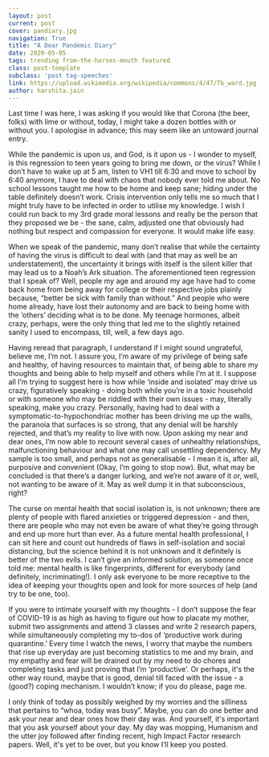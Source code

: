 ```yaml
---
layout: post
current: post
cover: pandiary.jpg
navigation: True
title: "A Dear Pandemic Diary"
date: 2020-05-05
tags: trending from-the-horses-mouth featured
class: post-template
subclass: 'post tag-speeches'
link: https://upload.wikimedia.org/wikipedia/commons/4/47/Tb_ward.jpg
author: harshita.jain
---
```

Last time I was here, I was asking if you would like that Corona (the beer, folks) with lime or without, today, I might take a dozen bottles with or without you. I apologise in advance; this may seem like an untoward journal entry.

  

While the pandemic is upon us, and God, is it upon us - I wonder to myself, is this regression to teen years going to bring me down, or the virus? While I don’t have to wake up at 5 am, listen to VH1 till 6:30 and move to school by 6:40 anymore, I have to deal with chaos that nobody ever told me about. No school lessons taught me how to be home and keep sane; hiding under the table definitely doesn’t work. Crisis intervention only tells me so much that I might truly have to be infected in order to utilise my knowledge. I wish I could run back to my 3rd grade moral lessons and really be the person that they proposed we be - the sane, calm, adjusted one that obviously had nothing but respect and compassion for everyone. It would make life easy.

  

When we speak of the pandemic, many don’t realise that while the certainty of having the virus is difficult to deal with (and that may as well be an understatement), the uncertainty it brings with itself is the silent killer that may lead us to a Noah’s Ark situation. The aforementioned teen regression that I speak of? Well, people my age and around my age have had to come back home from being away for college or their respective jobs plainly because, “better be sick with family than without.” And people who were home already, have lost their autonomy and are back to being home with the ‘others’ deciding what is to be done. My teenage hormones, albeit crazy, perhaps, were the only thing that led me to the slightly retained sanity I used to encompass, till, well, a few days ago.

  

Having reread that paragraph, I understand if I might sound ungrateful, believe me, I’m not. I assure you, I’m aware of my privilege of being safe and healthy, of having resources to maintain that, of being able to share my thoughts and being able to help myself and others while I’m at it. I suppose all I’m trying to suggest here is how while ‘inside and isolated’ may drive us crazy, figuratively speaking - doing both while you’re in a toxic household or with someone who may be riddled with their own issues - may, literally speaking, make you crazy. Personally, having had to deal with a symptomatic-to-hypochondriac mother has been driving me up the walls, the paranoia that surfaces is so strong, that any denial will be harshly rejected, and that’s my reality to live with now. Upon asking my near and dear ones, I’m now able to recount several cases of unhealthy relationships, malfunctioning behaviour and what one may call unsettling dependency. My sample is too small, and perhaps not as generalisable - I mean it is, after all, purposive and convenient (Okay, I’m going to stop now). But, what may be concluded is that there’s a danger lurking, and we’re not aware of it or, well, not wanting to be aware of it. May as well dump it in that subconscious, right?

  

The curse on mental health that social isolation is, is not unknown; there are plenty of people with flared anxieties or triggered depression - and then, there are people who may not even be aware of what they’re going through and end up more hurt than ever. As a future mental health professional, I can sit here and count out hundreds of flaws in self-isolation and social distancing, but the science behind it is not unknown and it definitely is better of the two evils. I can’t give an informed solution, as someone once told me: mental health is like fingerprints, different for everybody (and definitely, incriminating!). I only ask everyone to be more receptive to the idea of keeping your thoughts open and look for more sources of help (and try to be one, too).

  

If you were to intimate yourself with my thoughts - I don’t suppose the fear of COVID-19 is as high as having to figure out how to placate my mother, submit two assignments and attend 3 classes and write 2 research papers, while simultaneously completing my to-dos of ‘productive work during quarantine.’ Every time I watch the news, I worry that maybe the numbers that rise up everyday are just becoming statistics to me and my brain, and my empathy and fear will be drained out by my need to do chores and completing tasks and just proving that I’m ‘productive’. Or perhaps, it's the other way round, maybe that is good, denial till faced with the issue - a (good?) coping mechanism. I wouldn’t know; if you do please, page me.

  

I only think of today as possibly weighed by my worries and the silliness that pertains to “whoa, today was busy”. Maybe, you can do one better and ask your near and dear ones how their day was. And yourself, it's important that you ask yourself about your day. My day was mopping, Humanism and the utter joy followed after finding recent, high Impact Factor research papers. Well, it's yet to be over, but you know I’ll keep you posted.
